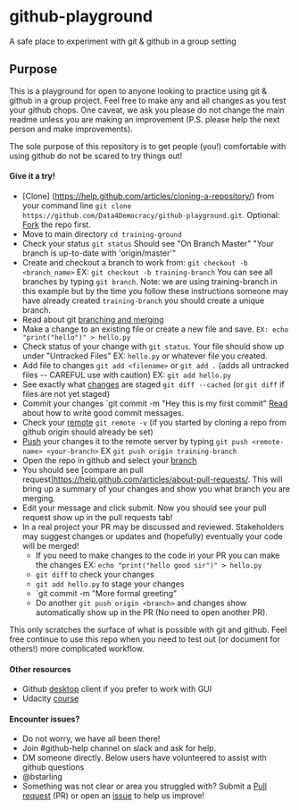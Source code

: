 # github-playground
A safe place to experiment with git &amp; github in a group setting


## Purpose
This is a playground for open to anyone looking to practice using git & github in a group project. Feel free to make any and all changes as you test your github chops. One caveat, we ask you please do not change the main readme unless you are making an improvement (P.S. please help the next person and make improvements).

The sole purpose of this repository is to get people (you!) comfortable with using github do not be scared to try things out!

#### Give it a try!

* [Clone] (https://help.github.com/articles/cloning-a-repository/) from your command line `git clone https://github.com/Data4Democracy/github-playground.git`. Optional: [Fork](https://help.github.com/articles/fork-a-repo/) the repo first.
* Move to main directory `cd training-ground`
* Check your status `git status` Should see "On Branch Master" "Your branch is up-to-date with 'origin/master'"
* Create and checkout a branch to work from: `git checkout -b <branch_name>` EX: `git checkout -b training-branch` You can see all branches by typing `git branch`. Note: we are using training-branch in this example but by the time you follow these instructions someone may have already created `training-branch` you should create a unique branch.
* Read about git [branching and merging](https://git-scm.com/book/en/v2/Git-Branching-Basic-Branching-and-Merging)
* Make a change to an existing file or create a new file and save. `EX: echo "print("hello")" > hello.py`
* Check status of your change with `git status`. Your file should show up under "Untracked Files" EX: `hello.py` or whatever file you created.
* Add file to changes `git add <filename>` or `git add .` (adds all untracked files -- CAREFUL use with caution) EX: `git add hello.py`
* See exactly what [changes](https://git-scm.com/docs/git-diff) are staged `git diff --cached` (or `git diff` if files are not yet staged)
* Commit your changes `git commit -m "Hey this is my first commit" [Read](http://chris.beams.io/posts/git-commit/) about how to write good commit messages.
* Check your [remote](https://help.github.com/articles/adding-a-remote/) `git remote -v` (if you started by cloning a repo from github origin should already be set)
* [Push](https://help.github.com/articles/pushing-to-a-remote/) your changes it to the remote server by typing `git push <remote-name> <your-branch>` EX `git push origin training-branch`
* Open the repo in github and select your [branch](https://help.github.com/articles/viewing-branches-in-your-repository/)
* You should see [compare an pull request]https://help.github.com/articles/about-pull-requests/. This will bring up a summary of your changes and show you what branch you are merging.
* Edit your message and click submit. Now you should see your pull request show up in the pull requests tab!
* In a real project your PR may be discussed and reviewed. Stakeholders may suggest changes or updates and (hopefully) eventually your code will be merged!
  * If you need to make changes to the code in your PR you can make the changes EX: `echo "print("hello good sir")" > hello.py`
  * `git diff` to check your changes
  * `git add hello.py` to stage your changes
  * `git commit -m "More formal greeting"
  * Do another `git push origin <branch>` and changes show automatically show up in the PR (No need to open another PR).

This only scratches the surface of what is possible with git and github. Feel free continue to use this repo when you need to test out (or document for others!) more complicated workflow.

#### Other resources
* Github [desktop](https://desktop.github.com/) client if you prefer to work with GUI
* Udacity [course](https://www.udacity.com/course/how-to-use-git-and-github--ud775)

#### Encounter issues?
* Do not worry, we have all been there!
* Join #github-help channel on slack and ask for help.
* DM someone directly. Below users have volunteered to assist with github questions
 * @bstarling
* Something was not clear or area you struggled with? Submit a [Pull request](https://help.github.com/articles/about-pull-requests/) (PR) or open an [issue](https://help.github.com/articles/creating-an-issue/) to help us improve!
